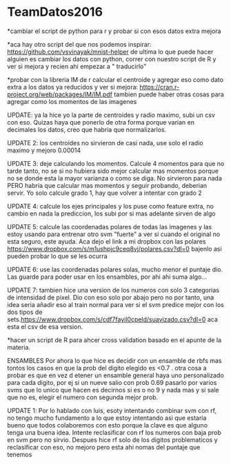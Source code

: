 # TeamDatos2016

*cambiar el script de python para r y probar si con esos datos extra mejora

*aca hay otro script del que nos podemos inspirar: https://github.com/vsvinayak/mnist-helper de ultima lo que puede hacer alguien es       cambiar los datos con python, correr con nuestro script de R y ver si mejora y recien ahi empezar a " traducirlo"

*probar con la libreria IM de r calcular el centroide y agregar eso como dato extra a los datos ya reducidos y ver si mejora:
  https://cran.r-project.org/web/packages/IM/IM.pdf tambien puede haber otras cosas para agregar como los momentos de las imagenes

  UPDATE: ya la hice yo la parte de centroides y radio maximo, subi un csv con eso. Quizas haya que ponerlo de otra forma porque varian en decimales los datos, creo que habria que normalizarlos.
  
  UPDATE 2: los centroides no sirvieron de casi nada, use solo el radio maximo y mejoro 0.00014
  
  UPDATE 3: deje calculando los momentos. Calcule 4 momentos para que no tarde tanto, no se si no hubiera sido mejor calcular mas momentos porque no se donde esta la mayor varianza o como se diga.
  No sirvieron para nada PERO habria que calcular mas momentos y seguir probando, deberian servir. Yo solo calcule grado 1, hay que volver a intentar con grado 2 
  
  UPDATE 4: calcule los ejes principales y los puse como feature extra, no cambio en nada la prediccion, los subi por si mas adelante sirven de algo
  
  UPDATE 5: calcule las coordenadas polares de todas las imagenes y las estoy usando para entrenar otro svm "fuerte" a ver si cuando el original no esta seguro, este ayuda.
  Aca dejo el link a mi dropbox con las polares https://www.dropbox.com/s/m1ushpjc9ceq8vj/polares.csv?dl=0 bajenlo asi pueden probar lo que se les ocurra

  UPDATE 6: use las coordenadas polares solas, mucho menor el puntaje dio. Las guarde para poder usar en los ensambles, por ahi ahi suma algo...
  
  UPDATE 7: tambien hice una version de los numeros con solo 3 categorias de intensidad de pixel. Dio con eso solo por abajo pero no por tanto, una idea seria añadir eso al train normal para ver si el svm predice mejor con los dos tipos de sets.https://www.dropbox.com/s/cdf7fayil0cpeld/suavizado.csv?dl=0 aca esta el csv de esa version.


*hacer un script de R para ahcer cross validation basado en el apunte de la materia.

ENSAMBLES
Por ahora lo que hice es decidir con un ensamble de rbfs mas tontos los casos en que la prob del digito elegido es <0.7 . otra cosa a probar es que en vez d etener un ensamble general haya uno personalizado para cada digito, por ej si un nueve salio con prob 0.69 pasarlo por varios svms que lo unico que hacen es decirnos si es o no 9 y nada mas y si sale que no es, elegir el numero con segunda mejor prob.

  UPDATE 1: Por lo hablado con luis, esoty intentando combinar svm con rf, no tengo mucho fundamento a lo que estoy intentando asi que estaria bueno que todos colaboremos con esto porque la clave es que alguno tenga una buena idea.
  Intente reclasificar con rf los numeros con baja prob en svm pero no sirvio. Despues hice rf solo de los digitos problematicos y reclasificar con eso, no mejoro pero esta ahi nomas del puntaje que tenemos
